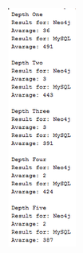 [<img src="https://github.com/cph-al180/DB_SQL-Graph/blob/master/Results.png">](https://github.com/cph-al180/DB_SQL-Graph/blob/master/Results.png)
